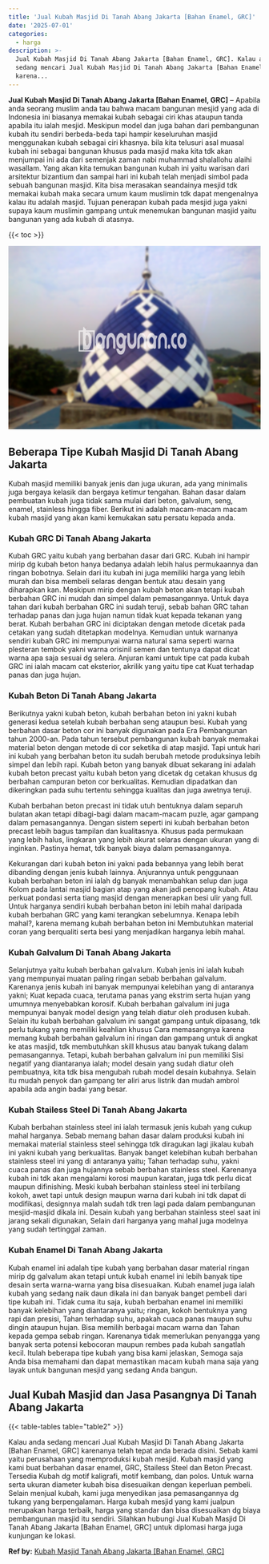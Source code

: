 ```yaml
---
title: 'Jual Kubah Masjid Di Tanah Abang Jakarta [Bahan Enamel, GRC]'
date: '2025-07-01'
categories:
  - harga
description: >-
  Jual Kubah Masjid Di Tanah Abang Jakarta [Bahan Enamel, GRC]. Kalau anda
  sedang mencari Jual Kubah Masjid Di Tanah Abang Jakarta [Bahan Enamel, GRC]
  karena...
---
```


**Jual Kubah Masjid Di Tanah Abang Jakarta \[Bahan Enamel, GRC\]** – Apabila anda seorang muslim anda tau bahwa macam bangunan mesjid yang ada di Indonesia ini biasanya memakai kubah sebagai ciri khas ataupun tanda apabila itu ialah mesjid. Meskipun model dan juga bahan dari pembangunan kubah itu sendiri berbeda-beda tapi hampir keseluruhan masjid menggunakan kubah sebagai ciri khasnya. bila kita telusuri asal muasal kubah ini sebagai bangunan khusus pada masjid maka kita tdk akan menjumpai ini ada dari semenjak zaman nabi muhammad shalallohu alaihi wasallam. Yang akan kita temukan bangunan kubah ini yaitu warisan dari arsitektur bizantium dan sampai hari ini kubah telah menjadi simbol pada sebuah bangunan masjid. Kita bisa merasakan seandainya mesjid tdk memakai kubah maka secara umum kaum muslimin tdk dapat mengenalnya kalau itu adalah masjid. Tujuan penerapan kubah pada mesjid juga yakni supaya kaum muslimin gampang untuk menemukan bangunan masjid yaitu bangunan yang ada kubah di atasnya.

{{< toc >}}

![Jual Kubah Masjid Di Tanah Abang Jakarta [Bahan Enamel, GRC]](/images/jual-kubah-masjid-31.png)

## Beberapa Tipe Kubah Masjid Di Tanah Abang Jakarta

Kubah masjid memiliki banyak jenis dan juga ukuran, ada yang minimalis juga bergaya kelasik dan bergaya ketimur tengahan. Bahan dasar dalam pembuatan kubah juga tidak sama mulai dari beton, galvalum, seng, enamel, stainless hingga fiber. Berikut ini adalah macam-macam macam kubah masjid yang akan kami kemukakan satu persatu kepada anda.

### Kubah GRC Di Tanah Abang Jakarta

Kubah GRC yaitu kubah yang berbahan dasar dari GRC. Kubah ini hampir mirip dg kubah beton hanya bedanya adalah lebih halus permukaannya dan ringan bobotnya. Selain dari itu kubah ini juga memiliki harga yang lebih murah dan bisa membeli selaras dengan bentuk atau desain yang diharapkan kan. Meskipun mirip dengan kubah beton akan tetapi kubah berbahan GRC ini mudah dan simpel dalam pemasangannya. Untuk daya tahan dari kubah berbahan GRC ini sudah teruji, sebab bahan GRC tahan terhadap panas dan juga hujan namun tidak kuat kepada tekanan yang berat. Kubah berbahan GRC ini diciptakan dengan metode dicetak pada cetakan yang sudah ditetapkan modelnya. Kemudian untuk warnanya sendiri kubah GRC ini mempunyai warna natural sama seperti warna plesteran tembok yakni warna orisinil semen dan tentunya dapat dicat warna apa saja sesuai dg selera. Anjuran kami untuk tipe cat pada kubah GRC ini ialah macam cat eksterior, akrilik yang yaitu tipe cat Kuat terhadap panas dan juga hujan.

### Kubah Beton Di Tanah Abang Jakarta

Berikutnya yakni kubah beton, kubah berbahan beton ini yakni kubah generasi kedua setelah kubah berbahan seng ataupun besi. Kubah yang berbahan dasar beton cor ini banyak digunakan pada Era Pembangunan tahun 2000-an. Pada tahun tersebut pembangunan kubah banyak memakai material beton dengan metode di cor seketika di atap masjid. Tapi untuk hari ini kubah yang berbahan beton itu sudah berubah metode produksinya lebih simpel dan lebih rapi. Kubah beton yang banyak dibuat sekarang ini adalah kubah beton precast yaitu kubah beton yang dicetak dg cetakan khusus dg berbahan campuran beton cor berkualitas. Kemudian dipadatkan dan dikeringkan pada suhu tertentu sehingga kualitas dan juga awetnya teruji.

Kubah berbahan beton precast ini tidak utuh bentuknya dalam separuh bulatan akan tetapi dibagi-bagi dalam macam-macam puzle, agar gampang dalam pemasangannya. Dengan sistem seperti ini kubah berbahan beton precast lebih bagus tampilan dan kualitasnya. Khusus pada permukaan yang lebih halus, lingkaran yang lebih akurat selaras dengan ukuran yang di inginkan. Pastinya hemat, tdk banyak biaya dalam pemasangannya.

Kekurangan dari kubah beton ini yakni pada bebannya yang lebih berat dibanding dengan jenis kubah lainnya. Anjurannya untuk penggunaan kubah berbahan beton ini ialah dg banyak menambahkan selup dan juga Kolom pada lantai masjid bagian atap yang akan jadi penopang kubah. Atau perkuat pondasi serta tiang masjid dengan menerapkan besi ulir yang full. Untuk harganya sendiri kubah berbahan beton ini lebih mahal daripada kubah berbahan GRC yang kami terangkan sebelumnya. Kenapa lebih mahal?, karena memang kubah berbahan beton ini Membutuhkan material coran yang berqualiti serta besi yang menjadikan harganya lebih mahal.

### Kubah Galvalum Di Tanah Abang Jakarta

Selanjutnya yaitu kubah berbahan galvalum. Kubah jenis ini ialah kubah yang mempunyai muatan paling ringan sebab berbahan galvalum. Karenanya jenis kubah ini banyak mempunyai kelebihan yang di antaranya yakni; Kuat kepada cuaca, terutama panas yang ekstrim serta hujan yang umumnya menyebabkan korosif. Kubah berbahan galvalum ini juga mempunyai banyak model design yang telah diatur oleh produsen kubah. Selain itu kubah berbahan galvalum ini sangat gampang untuk dipasang, tdk perlu tukang yang memiliki keahlian khusus Cara memasangnya karena memang kubah berbahan galvalum ini ringan dan gampang untuk di angkat ke atas masjid, tdk membutuhkan skill khusus atau banyak tukang dalam pemasangannya. Tetapi, kubah berbahan galvalum ini pun memiliki Sisi negatif yang diantaranya ialah; model desain yang sudah diatur oleh pembuatnya, kita tdk bisa mengubah rubah model desain kubahnya. Selain itu mudah penyok dan gampang ter aliri arus listrik dan mudah ambrol apabila ada angin badai yang besar.

### Kubah Stailess Steel Di Tanah Abang Jakarta

Kubah berbahan stainless steel ini ialah termasuk jenis kubah yang cukup mahal harganya. Sebab memang bahan dasar dalam produksi kubah ini memakai material stainless steel sehingga tdk diragukan lagi jikalau kubah ini yakni kubah yang berkualitas. Banyak banget kelebihan kubah berbahan stainless steel ini yang di antaranya yaitu; Tahan terhadap suhu, yakni cuaca panas dan juga hujannya sebab berbahan stainless steel. Karenanya kubah ini tdk akan mengalami korosi maupun karatan, juga tdk perlu dicat maupun difinishing. Meski kubah berbahan stainless steel ini terbilang kokoh, awet tapi untuk design maupun warna dari kubah ini tdk dapat di modifikasi, designnya malah sudah tdk tren lagi pada dalam pembangunan mesjid-masjid dikala ini. Desain kubah yang berbahan stainless steel saat ini jarang sekali digunakan, Selain dari harganya yang mahal juga modelnya yang sudah tertinggal zaman.

### Kubah Enamel Di Tanah Abang Jakarta

Kubah enamel ini adalah tipe kubah yang berbahan dasar material ringan mirip dg galvalum akan tetapi untuk kubah enamel ini lebih banyak tipe desain serta warna-warna yang bisa disesuaikan. Kubah enamel juga ialah kubah yang sedang naik daun dikala ini dan banyak banget pembeli dari tipe kubah ini. Tidak cuma itu saja, kubah berbahan enamel ini memiliki banyak kelebihan yang diantaranya yaitu; ringan, kokoh bentuknya yang rapi dan presisi, Tahan terhadap suhu, apakah cuaca panas maupun suhu dingin ataupun hujan. Bisa memilih berbagai macam warna dan Tahan kepada gempa sebab ringan. Karenanya tidak memerlukan penyangga yang banyak serta potensi kebocoran maupun rembes pada kubah sangatlah kecil. Itulah beberapa tipe kubah yang bisa kami jelaskan, Semoga saja Anda bisa memahami dan dapat memastikan macam kubah mana saja yang layak untuk bangunan mesjid yang sedang Anda bangun.

## Jual Kubah Masjid dan Jasa Pasangnya Di Tanah Abang Jakarta

{{< table-tables table="table2" >}}

Kalau anda sedang mencari Jual Kubah Masjid Di Tanah Abang Jakarta \[Bahan Enamel, GRC\] karenanya telah tepat anda berada disini. Sebab kami yaitu perusahaan yang memproduksi kubah mesjid. Kubah masjid yang kami buat berbahan dasar enamel, GRC, Stailess Steel dan Beton Precast. Tersedia Kubah dg motif kaligrafi, motif kembang, dan polos. Untuk warna serta ukuran diameter kubah bisa disesuaikan dengan keperluan pembeli. Selain menjual kubah, kami juga menyedikan jasa pemasangannya dg tukang yang berpengalaman. Harga kubah mesjid yang kami jualpun merupakan harga terbaik, harga yang standar dan bisa disesuaikan dg biaya pembangunan masjid itu sendiri. Silahkan hubungi Jual Kubah Masjid Di Tanah Abang Jakarta \[Bahan Enamel, GRC\] untuk diplomasi harga juga kunjungan ke lokasi.

**Ref by:** [Kubah Masjid Tanah Abang Jakarta [Bahan Enamel, GRC]](https://id.wikipedia.org/wiki/Kubah)
